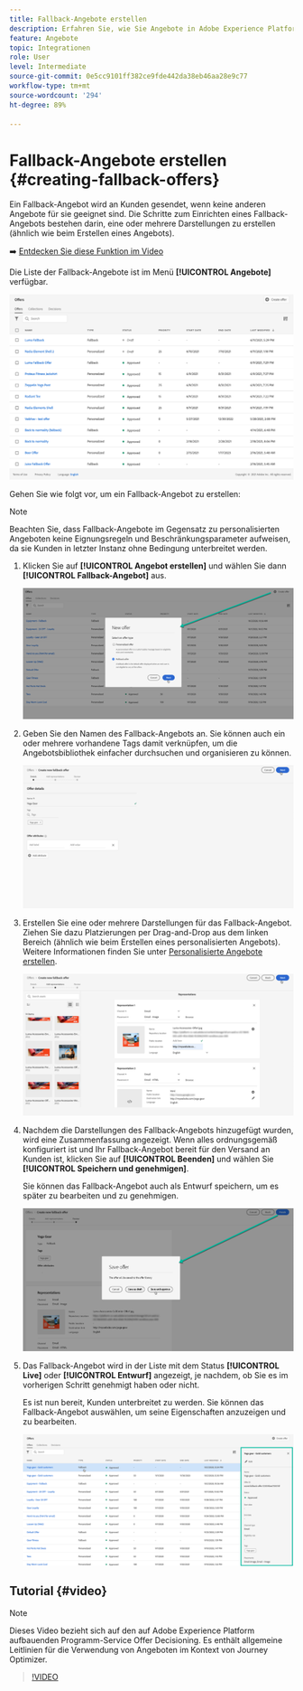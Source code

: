 ```yaml
---
title: Fallback-Angebote erstellen
description: Erfahren Sie, wie Sie Angebote in Adobe Experience Platform erstellen.
feature: Angebote
topic: Integrationen
role: User
level: Intermediate
source-git-commit: 0e5cc9101ff382ce9fde442da38eb46aa28e9c77
workflow-type: tm+mt
source-wordcount: '294'
ht-degree: 89%

---
```


# Fallback-Angebote erstellen {#creating-fallback-offers}

Ein Fallback-Angebot wird an Kunden gesendet, wenn keine anderen Angebote für sie geeignet sind. Die Schritte zum Einrichten eines Fallback-Angebots bestehen darin, eine oder mehrere Darstellungen zu erstellen (ähnlich wie beim Erstellen eines Angebots).

➡️ [Entdecken Sie diese Funktion im Video](#video)

Die Liste der Fallback-Angebote ist im Menü **[!UICONTROL Angebote]** verfügbar.

![](../../assets/offers_list.png)

Gehen Sie wie folgt vor, um ein Fallback-Angebot zu erstellen:

>[!NOTE]
>
>Beachten Sie, dass Fallback-Angebote im Gegensatz zu personalisierten Angeboten keine Eignungsregeln und Beschränkungsparameter aufweisen, da sie Kunden in letzter Instanz ohne Bedingung unterbreitet werden.

1. Klicken Sie auf **[!UICONTROL Angebot erstellen]** und wählen Sie dann **[!UICONTROL Fallback-Angebot]** aus.

   ![](../../assets/create_fallback.png)

1. Geben Sie den Namen des Fallback-Angebots an. Sie können auch ein oder mehrere vorhandene Tags damit verknüpfen, um die Angebotsbibliothek einfacher durchsuchen und organisieren zu können.

   ![](../../assets/fallback_details.png)

1. Erstellen Sie eine oder mehrere Darstellungen für das Fallback-Angebot. Ziehen Sie dazu Platzierungen per Drag-and-Drop aus dem linken Bereich (ähnlich wie beim Erstellen eines personalisierten Angebots). Weitere Informationen finden Sie unter [Personalisierte Angebote erstellen](../offer-library/creating-personalized-offers.md).

   ![](../../assets/fallback_content.png)

1. Nachdem die Darstellungen des Fallback-Angebots hinzugefügt wurden, wird eine Zusammenfassung angezeigt. Wenn alles ordnungsgemäß konfiguriert ist und Ihr Fallback-Angebot bereit für den Versand an Kunden ist, klicken Sie auf **[!UICONTROL Beenden]** und wählen Sie **[!UICONTROL Speichern und genehmigen]**.

   Sie können das Fallback-Angebot auch als Entwurf speichern, um es später zu bearbeiten und zu genehmigen.

   ![](../../assets/fallback_review.png)

1. Das Fallback-Angebot wird in der Liste mit dem Status **[!UICONTROL Live]** oder **[!UICONTROL Entwurf]** angezeigt, je nachdem, ob Sie es im vorherigen Schritt genehmigt haben oder nicht.

   Es ist nun bereit, Kunden unterbreitet zu werden. Sie können das Fallback-Angebot auswählen, um seine Eigenschaften anzuzeigen und zu bearbeiten. <!-- no suppression? -->

   ![](../../assets/fallback_created.png)

## Tutorial {#video}

>[!NOTE]
>
>Dieses Video bezieht sich auf den auf Adobe Experience Platform aufbauenden Programm-Service Offer Decisioning. Es enthält allgemeine Leitlinien für die Verwendung von Angeboten im Kontext von Journey Optimizer.

>[!VIDEO](https://video.tv.adobe.com/v/329383?quality=12)
